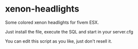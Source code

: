 # xenon-headlights
Some colored xenon headlights for fivem ESX.

Just install the file, execute the SQL and start in your server.cfg

You can edit this script as you like, just don't resell it.
